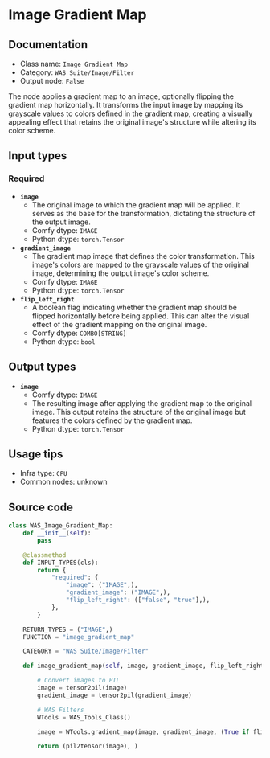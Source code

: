 # Image Gradient Map
## Documentation
- Class name: `Image Gradient Map`
- Category: `WAS Suite/Image/Filter`
- Output node: `False`

The node applies a gradient map to an image, optionally flipping the gradient map horizontally. It transforms the input image by mapping its grayscale values to colors defined in the gradient map, creating a visually appealing effect that retains the original image's structure while altering its color scheme.
## Input types
### Required
- **`image`**
    - The original image to which the gradient map will be applied. It serves as the base for the transformation, dictating the structure of the output image.
    - Comfy dtype: `IMAGE`
    - Python dtype: `torch.Tensor`
- **`gradient_image`**
    - The gradient map image that defines the color transformation. This image's colors are mapped to the grayscale values of the original image, determining the output image's color scheme.
    - Comfy dtype: `IMAGE`
    - Python dtype: `torch.Tensor`
- **`flip_left_right`**
    - A boolean flag indicating whether the gradient map should be flipped horizontally before being applied. This can alter the visual effect of the gradient mapping on the original image.
    - Comfy dtype: `COMBO[STRING]`
    - Python dtype: `bool`
## Output types
- **`image`**
    - Comfy dtype: `IMAGE`
    - The resulting image after applying the gradient map to the original image. This output retains the structure of the original image but features the colors defined by the gradient map.
    - Python dtype: `torch.Tensor`
## Usage tips
- Infra type: `CPU`
- Common nodes: unknown


## Source code
```python
class WAS_Image_Gradient_Map:
    def __init__(self):
        pass

    @classmethod
    def INPUT_TYPES(cls):
        return {
            "required": {
                "image": ("IMAGE",),
                "gradient_image": ("IMAGE",),
                "flip_left_right": (["false", "true"],),
            },
        }

    RETURN_TYPES = ("IMAGE",)
    FUNCTION = "image_gradient_map"

    CATEGORY = "WAS Suite/Image/Filter"

    def image_gradient_map(self, image, gradient_image, flip_left_right='false'):

        # Convert images to PIL
        image = tensor2pil(image)
        gradient_image = tensor2pil(gradient_image)

        # WAS Filters
        WTools = WAS_Tools_Class()

        image = WTools.gradient_map(image, gradient_image, (True if flip_left_right == 'true' else False))

        return (pil2tensor(image), )

```
